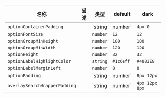 | 名称 | 描述 | 类型 | default | dark |
|---|---|---|---|---|
| `optionContainerPadding` |  | `string | number` | `4px 0` | `4px 0` |
| `optionFontSize` |  | `number` | `12` | `12` |
| `optionGroupMinHeight` |  | `number` | `180` | `180` |
| `optionGroupMinWidth` |  | `number` | `120` | `120` |
| `optionHeight` |  | `number` | `32` | `32` |
| `optionLabelHighlightColor` |  | `string` | `#1c6eff` | `#4083E8` |
| `optionLabelMarginLeft` |  | `number` | `8` | `8` |
| `optionPadding` |  | `string | number` | `8px 12px` | `8px 12px` |
| `overlaySearchWrapperPadding` |  | `string | number` | `4px 12px 8px` | `4px 12px 8px` |
